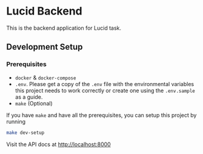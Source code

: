 # Lucid Backend

This is the backend application for Lucid task.

## Development Setup

### Prerequisites

- `docker` & `docker-compose`
- `.env`. Please get a copy of the `.env` file with the environmental variables this project needs
to work correctly or create one using the `.env.sample` as a guide.
- `make` (Optional)

If you have `make` and have all the prerequisites, you can setup this project by  running
```bash
make dev-setup
```

Visit the API docs at [http://localhost:8000](http://localhost:8000)